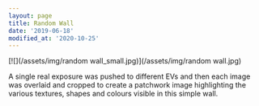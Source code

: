 ```yaml
---
layout: page
title: Random Wall
date: '2019-06-18'
modified_at: '2020-10-25'
---
```


[![](/assets/img/random wall_small.jpg)](/assets/img/random wall.jpg)

A single real exposure was pushed to different EVs and then each image was overlaid and cropped to create a patchwork image highlighting the various textures, shapes and colours visible in this simple wall.
